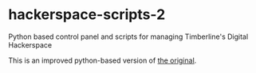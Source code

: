 # hackerspace-scripts-2
Python based control panel and scripts for managing Timberline's Digital Hackerspace

This is an improved python-based version of [the original](https://github.com/timberline-secondary/hackerspace-scripts).
